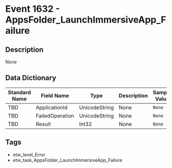 # Event 1632 - AppsFolder_LaunchImmersiveApp_Failure

## Description
None

## Data Dictionary
|Standard Name|Field Name|Type|Description|Sample Value|
|---|---|---|---|---|
|TBD|ApplicationId|UnicodeString|None|`None`|
|TBD|FailedOperation|UnicodeString|None|`None`|
|TBD|Result|Int32|None|`None`|

## Tags
* etw_level_Error
* etw_task_AppsFolder_LaunchImmersiveApp_Failure